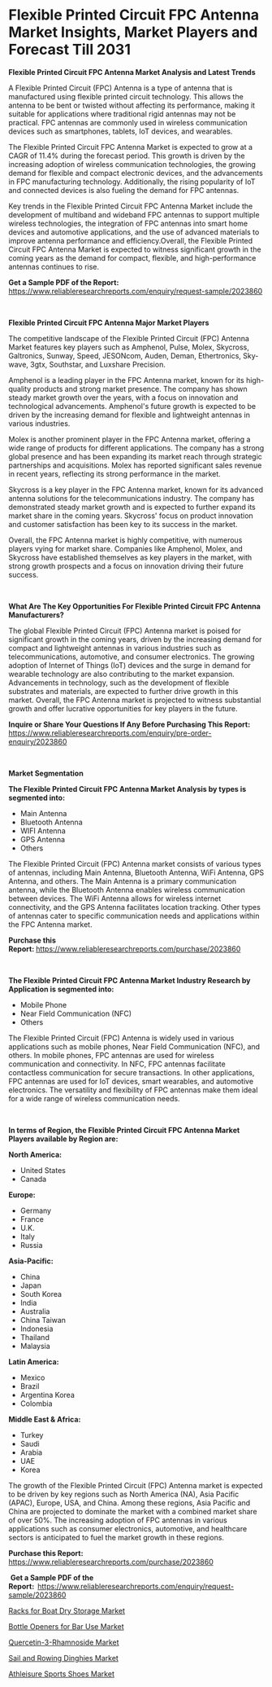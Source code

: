 <p><h1>Flexible Printed Circuit FPC Antenna Market Insights, Market Players and Forecast Till 2031</h1></p><p><strong>Flexible Printed Circuit FPC Antenna Market Analysis and Latest Trends</strong></p>
<p><p>A Flexible Printed Circuit (FPC) Antenna is a type of antenna that is manufactured using flexible printed circuit technology. This allows the antenna to be bent or twisted without affecting its performance, making it suitable for applications where traditional rigid antennas may not be practical. FPC antennas are commonly used in wireless communication devices such as smartphones, tablets, IoT devices, and wearables.</p><p>The Flexible Printed Circuit FPC Antenna Market is expected to grow at a CAGR of 11.4% during the forecast period. This growth is driven by the increasing adoption of wireless communication technologies, the growing demand for flexible and compact electronic devices, and the advancements in FPC manufacturing technology. Additionally, the rising popularity of IoT and connected devices is also fueling the demand for FPC antennas.</p><p>Key trends in the Flexible Printed Circuit FPC Antenna Market include the development of multiband and wideband FPC antennas to support multiple wireless technologies, the integration of FPC antennas into smart home devices and automotive applications, and the use of advanced materials to improve antenna performance and efficiency.Overall, the Flexible Printed Circuit FPC Antenna Market is expected to witness significant growth in the coming years as the demand for compact, flexible, and high-performance antennas continues to rise.</p></p>
<p><strong>Get a Sample PDF of the Report:&nbsp;</strong> <a href="https://www.reliableresearchreports.com/enquiry/request-sample/2023860">https://www.reliableresearchreports.com/enquiry/request-sample/2023860</a></p>
<p>&nbsp;</p>
<p><strong>Flexible Printed Circuit FPC Antenna Major Market Players</strong></p>
<p><p>The competitive landscape of the Flexible Printed Circuit (FPC) Antenna Market features key players such as Amphenol, Pulse, Molex, Skycross, Galtronics, Sunway, Speed, JESONcom, Auden, Deman, Ethertronics, Sky-wave, 3gtx, Southstar, and Luxshare Precision.</p><p>Amphenol is a leading player in the FPC Antenna market, known for its high-quality products and strong market presence. The company has shown steady market growth over the years, with a focus on innovation and technological advancements. Amphenol's future growth is expected to be driven by the increasing demand for flexible and lightweight antennas in various industries.</p><p>Molex is another prominent player in the FPC Antenna market, offering a wide range of products for different applications. The company has a strong global presence and has been expanding its market reach through strategic partnerships and acquisitions. Molex has reported significant sales revenue in recent years, reflecting its strong performance in the market.</p><p>Skycross is a key player in the FPC Antenna market, known for its advanced antenna solutions for the telecommunications industry. The company has demonstrated steady market growth and is expected to further expand its market share in the coming years. Skycross' focus on product innovation and customer satisfaction has been key to its success in the market.</p><p>Overall, the FPC Antenna market is highly competitive, with numerous players vying for market share. Companies like Amphenol, Molex, and Skycross have established themselves as key players in the market, with strong growth prospects and a focus on innovation driving their future success.</p></p>
<p>&nbsp;</p>
<p><strong>What Are The Key Opportunities For Flexible Printed Circuit FPC Antenna Manufacturers?</strong></p>
<p><p>The global Flexible Printed Circuit (FPC) Antenna market is poised for significant growth in the coming years, driven by the increasing demand for compact and lightweight antennas in various industries such as telecommunications, automotive, and consumer electronics. The growing adoption of Internet of Things (IoT) devices and the surge in demand for wearable technology are also contributing to the market expansion. Advancements in technology, such as the development of flexible substrates and materials, are expected to further drive growth in this market. Overall, the FPC Antenna market is projected to witness substantial growth and offer lucrative opportunities for key players in the future.</p></p>
<p><strong>Inquire or Share Your Questions If Any Before Purchasing This Report:</strong> <a href="https://www.reliableresearchreports.com/enquiry/pre-order-enquiry/2023860">https://www.reliableresearchreports.com/enquiry/pre-order-enquiry/2023860</a></p>
<p>&nbsp;</p>
<p><strong>Market Segmentation</strong></p>
<p><strong>The Flexible Printed Circuit FPC Antenna Market Analysis by types is segmented into:</strong></p>
<p><ul><li>Main Antenna</li><li>Bluetooth Antenna</li><li>WIFI Antenna</li><li>GPS Antenna</li><li>Others</li></ul></p>
<p><p>The Flexible Printed Circuit (FPC) Antenna market consists of various types of antennas, including Main Antenna, Bluetooth Antenna, WiFi Antenna, GPS Antenna, and others. The Main Antenna is a primary communication antenna, while the Bluetooth Antenna enables wireless communication between devices. The WiFi Antenna allows for wireless internet connectivity, and the GPS Antenna facilitates location tracking. Other types of antennas cater to specific communication needs and applications within the FPC Antenna market.</p></p>
<p><strong>Purchase this Report:&nbsp;</strong><a href="https://www.reliableresearchreports.com/purchase/2023860">https://www.reliableresearchreports.com/purchase/2023860</a></p>
<p>&nbsp;</p>
<p><strong>The Flexible Printed Circuit FPC Antenna Market Industry Research by Application is segmented into:</strong></p>
<p><ul><li>Mobile Phone</li><li>Near Field Communication (NFC)</li><li>Others</li></ul></p>
<p><p>The Flexible Printed Circuit (FPC) Antenna is widely used in various applications such as mobile phones, Near Field Communication (NFC), and others. In mobile phones, FPC antennas are used for wireless communication and connectivity. In NFC, FPC antennas facilitate contactless communication for secure transactions. In other applications, FPC antennas are used for IoT devices, smart wearables, and automotive electronics. The versatility and flexibility of FPC antennas make them ideal for a wide range of wireless communication needs.</p></p>
<p>&nbsp;</p>
<p><strong>In terms of Region, the Flexible Printed Circuit FPC Antenna Market Players available by Region are:</strong></p>
<p>
    <p> <strong> North America: </strong>
        <ul>
            <li>United States</li>
            <li>Canada</li>
        </ul>
        </p> 
    <p> <strong> Europe: </strong>
        <ul>
            <li>Germany</li>
            <li>France</li>
            <li>U.K.</li>
            <li>Italy</li>
            <li>Russia</li>
        </ul>
        </p> 
    <p> <strong> Asia-Pacific: </strong>
        <ul>
            <li>China</li>
            <li>Japan</li>
            <li>South Korea</li>
            <li>India</li>
            <li>Australia</li>
            <li>China Taiwan</li>
            <li>Indonesia</li>
            <li>Thailand</li>
            <li>Malaysia</li>
        </ul>
        </p> 
    <p> <strong> Latin America: </strong>
        <ul>
            <li>Mexico</li>
            <li>Brazil</li>
            <li>Argentina Korea</li>
            <li>Colombia</li>
        </ul>
        </p> 
    <p> <strong> Middle East & Africa: </strong>
        <ul>
            <li>Turkey</li>
            <li>Saudi</li>
            <li>Arabia</li>
            <li>UAE</li>
            <li>Korea</li>
        </ul>
    </p>
    </p>
<p><p>The growth of the Flexible Printed Circuit (FPC) Antenna market is expected to be driven by key regions such as North America (NA), Asia Pacific (APAC), Europe, USA, and China. Among these regions, Asia Pacific and China are projected to dominate the market with a combined market share of over 50%. The increasing adoption of FPC antennas in various applications such as consumer electronics, automotive, and healthcare sectors is anticipated to fuel the market growth in these regions.</p></p>
<p><strong>Purchase this Report: </strong><a href="https://www.reliableresearchreports.com/purchase/2023860">https://www.reliableresearchreports.com/purchase/2023860</a></p>
<p>&nbsp;<strong>Get a Sample PDF of the Report:&nbsp;&nbsp;</strong><a href="https://www.reliableresearchreports.com/enquiry/request-sample/2023860">https://www.reliableresearchreports.com/enquiry/request-sample/2023860</a></p>
<p><strong></strong></p>
<p><p><a href="https://florentine-yuzu-f42.notion.site/Racks-for-Boat-Dry-Storage-Market-Size-Reflecting-a-Forecast-Till-2031-Market-By-Type-By-Applicati-30aeba03cb7c4b32b92c9d6eebf1d25f">Racks for Boat Dry Storage Market</a></p><p><a href="https://view.publitas.com/reportprime-1/decoding-the-bottle-openers-for-bar-use-market-a-deep-dive-into-the-latest-market-trends-market-segmentation-and-competitive-analysis/">Bottle Openers for Bar Use Market</a></p><p><a href="https://changeable-paste-463.notion.site/Quercetin-3-Rhamnoside-Market-Dynamics-2024-2031-Also-about-Its-Market-Trends-Projections-and-Opp-a04354919b9e4656b8e5d0cef04d7c7b">Quercetin-3-Rhamnoside Market</a></p><p><a href="https://fuschia-pecorino-a6d.notion.site/Sail-and-Rowing-Dinghies-Market-Research-Report-Provides-thorough-Industry-Overview-which-offers-an-ac0357e8c9994eee9ac0e8fb1d6bc573">Sail and Rowing Dinghies Market</a></p><p><a href="https://view.publitas.com/reportprime-1/athleisure-sports-shoes-market-provides-a-comprehensive-analysis-including-a-macro-overview-of-the-market-as-well-as-micro-details-such-as-market-size-and-competitive-landscape/">Athleisure Sports Shoes Market</a></p></p>